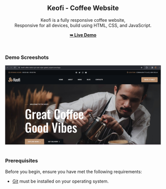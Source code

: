 <div align="center">

  <h2 align="center">Keofi - Coffee Website</h2>

  Keofi is a fully responsive coffee website, <br />Responsive for all devices, build using HTML, CSS, and JavaScript.

  <a href="https://keofi-coffee-station-srijan-gulatis-projects.vercel.app/"><strong>➥ Live Demo</strong></a>

</div>

<br />

### Demo Screeshots

<img src="https://github.com/SrijanGulati36/Keofi_Coffee_Station/blob/main/readme-images/demo-1.png" />
<img src="" />

### Prerequisites

Before you begin, ensure you have met the following requirements:

* [Git](https://git-scm.com/downloads "Download Git") must be installed on your operating system.

